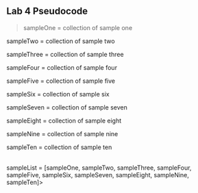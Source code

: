 ## Lab 4 Pseudocode
  
>sampleOne = collection of sample one
  
sampleTwo = collection of sample two
  
sampleThree = collection of sample three
  
sampleFour = collection of sample four
  
sampleFive = collection of sample five
  
sampleSix = collection of sample six
  
sampleSeven = collection of sample seven
  
sampleEight = collection of sample eight
  
sampleNine = collection of sample nine
  
sampleTen = collection of sample ten<br><br>

  
sampleList = [sampleOne, sampleTwo, sampleThree, sampleFour, sampleFive, sampleSix, sampleSeven, sampleEight, sampleNine, sampleTen]>
